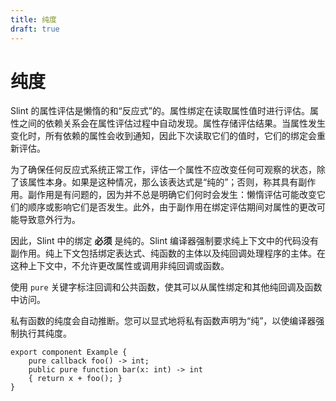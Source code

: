 ```yaml
---
title: 纯度
draft: true
---
```

# 纯度

Slint 的属性评估是懒惰的和“反应式”的。属性绑定在读取属性值时进行评估。属性之间的依赖关系会在属性评估过程中自动发现。属性存储评估结果。当属性发生变化时，所有依赖的属性会收到通知，因此下次读取它们的值时，它们的绑定会重新评估。

为了确保任何反应式系统正常工作，评估一个属性不应改变任何可观察的状态，除了该属性本身。如果是这种情况，那么该表达式是“纯的”；否则，称其具有副作用。副作用是有问题的，因为并不总是明确它们何时会发生：懒惰评估可能改变它们的顺序或影响它们是否发生。此外，由于副作用在绑定评估期间对属性的更改可能导致意外行为。

因此，Slint 中的绑定 **必须** 是纯的。Slint 编译器强制要求纯上下文中的代码没有副作用。纯上下文包括绑定表达式、纯函数的主体以及纯回调处理程序的主体。在这种上下文中，不允许更改属性或调用非纯回调或函数。

使用 `pure` 关键字标注回调和公共函数，使其可以从属性绑定和其他纯回调及函数中访问。

私有函数的纯度会自动推断。您可以显式地将私有函数声明为“纯”，以使编译器强制执行其纯度。

```slint
export component Example {
    pure callback foo() -> int;
    public pure function bar(x: int) -> int
    { return x + foo(); }
}
```